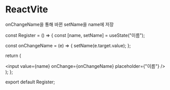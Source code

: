 # ReactVite

onChangeName을 통해 바뀐 setName을 name에 저장

const Register = () => {
  const [name, setName] = useState("이름");

  const onChangeName = (e) => {
    setName(e.target.value);
  };

  return (
    <div>
      <div>
        <input value={name} onChange={onChangeName} placeholder={"이름"} />
      </div>
    </div>
  );
};

export default Register;
